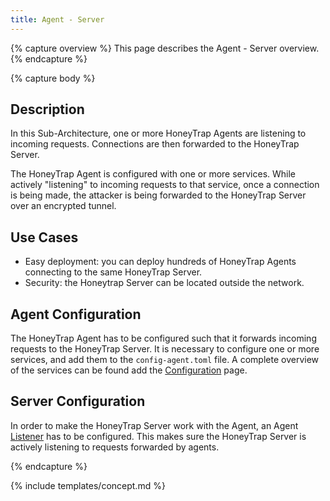 ```yaml
---
title: Agent - Server
---
```


{% capture overview %}
This page describes the Agent - Server overview.
{% endcapture %}

{% capture body %}

## Description

In this Sub-Architecture, one or more HoneyTrap Agents are listening to incoming requests. Connections are then forwarded to the HoneyTrap Server.

The HoneyTrap Agent is configured with one or more services. While actively "listening" to incoming requests to that service, once a connection is being made, the attacker is being forwarded to the HoneyTrap Server over an encrypted tunnel.

## Use Cases

* Easy deployment: you can deploy hundreds of HoneyTrap Agents connecting to the same HoneyTrap Server.
* Security: the Honeytrap Server can be located outside the network.

## Agent Configuration

The HoneyTrap Agent has to be configured such that it forwards incoming requests to the HoneyTrap Server. It is necessary to configure one or more services, and add them to the `config-agent.toml` file. A complete overview of the services can be found add the [Configuration](/docs/config/services/ssh/authentication/) page.

## Server Configuration

In order to make the HoneyTrap Server work with the Agent, an Agent [Listener](/docs/concepts/objects/listeners/) has to be configured. This makes sure the HoneyTrap Server is actively listening to requests forwarded by agents.

{% endcapture %}

<!--
{% capture whatsnext %}

{% endcapture %}
-->

{% include templates/concept.md %}
